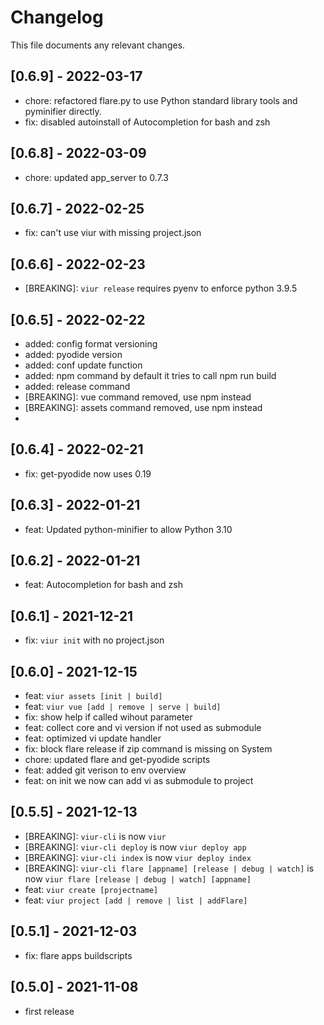# Changelog

This file documents any relevant changes.

## [0.6.9] - 2022-03-17
- chore: refactored flare.py to use Python standard library tools and pyminifier directly. 
- fix: disabled autoinstall of Autocompletion for bash and zsh

## [0.6.8] - 2022-03-09
- chore: updated app_server to 0.7.3

## [0.6.7] - 2022-02-25
- fix: can't use viur with missing project.json

## [0.6.6] - 2022-02-23
- [BREAKING]: `viur release` requires pyenv to enforce python 3.9.5

## [0.6.5] - 2022-02-22
- added: config format versioning
- added: pyodide version
- added: conf update function
- added: npm command by default it tries to call npm run build
- added: release command
- [BREAKING]: vue command removed, use npm instead
- [BREAKING]: assets command removed, use npm instead
- 
## [0.6.4] - 2022-02-21
- fix: get-pyodide now uses 0.19

## [0.6.3] - 2022-01-21
- feat: Updated python-minifier to allow Python 3.10

## [0.6.2] - 2022-01-21
- feat: Autocompletion for bash and zsh

## [0.6.1] - 2021-12-21

- fix: `viur init` with no project.json

## [0.6.0] - 2021-12-15

- feat: `viur assets [init | build]`
- feat: `viur vue [add | remove | serve | build]`
- fix: show help if called wihout parameter
- feat: collect core and vi version if not used as submodule
- feat: optimized vi update handler
- fix: block flare release if zip command is missing on System
- chore: updated flare and get-pyodide scripts
- feat: added git verison to env overview
- feat: on init we now can add vi as submodule to project

## [0.5.5] - 2021-12-13

- [BREAKING]: `viur-cli` is now `viur`
- [BREAKING]: `viur-cli deploy` is now `viur deploy app`
- [BREAKING]: `viur-cli index` is now `viur deploy index`
- [BREAKING]: `viur-cli flare [appname] [release | debug | watch]` is
  now `viur flare [release | debug | watch] [appname]`
- feat: `viur create [projectname]`
- feat: `viur project [add | remove | list | addFlare]`

## [0.5.1] - 2021-12-03

- fix: flare apps buildscripts

## [0.5.0] - 2021-11-08

- first release
